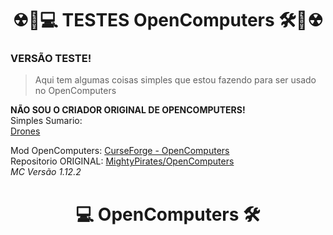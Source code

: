 <link rel="shortcut icon" type="image/x-icon" href="favicon.png">
<h1 align="center">☢🧪💻 TESTES OpenComputers 🛠🧪☢</h1>

### **VERSÃO TESTE!**

> Aqui tem algumas coisas simples que estou fazendo para ser usado no OpenComputers

**NÃO SOU O CRIADOR ORIGINAL DE OPENCOMPUTERS!**<br>
Simples Sumario:<br>
<a href="Drones">Drones</a>


Mod OpenComputers: <a href="https://www.curseforge.com/minecraft/mc-mods/opencomputers">CurseForge - OpenComputers</a><br>
Repositorio ORIGINAL: <a href="https://github.com/MightyPirates/OpenComputers">MightyPirates/OpenComputers</a><br>
<i>MC Versão 1.12.2</i>
<h1 align="center">💻 OpenComputers 🛠</h1>
